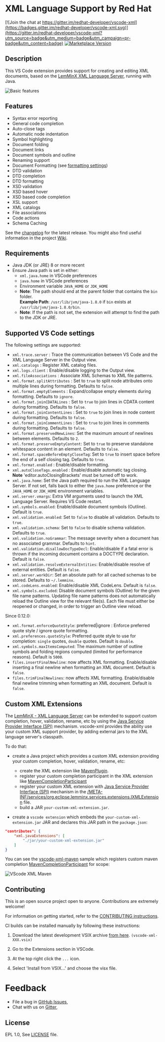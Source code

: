 # XML Language Support by Red Hat

[![Join the chat at https://gitter.im/redhat-developer/vscode-xml](https://badges.gitter.im/redhat-developer/vscode-xml.svg)](https://gitter.im/redhat-developer/vscode-xml?utm_source=badge&utm_medium=badge&utm_campaign=pr-badge&utm_content=badge) [![Marketplace Version](https://vsmarketplacebadge.apphb.com/version/redhat.vscode-xml.svg "Current Release")](https://marketplace.visualstudio.com/items?itemName=redhat.vscode-xml)

## Description

This VS Code extension provides support for creating and editing XML documents, based on the [LemMinX XML Language Server](https://github.com/eclipse/lemminx), running with Java.

![Basic features](https://user-images.githubusercontent.com/148698/45977901-df208a80-c018-11e8-85ec-71c70ba8a5ca.gif)

## Features

  * Syntax error reporting
  * General code completion 
  * Auto-close tags
  * Automatic node indentation
  * Symbol highlighting
  * Document folding
  * Document links
  * Document symbols and outline
  * Renaming support
  * Document Formatting (see [formatting settings](https://github.com/redhat-developer/vscode-xml/wiki/Formatting))
  * DTD validation
  * DTD completion
  * DTD formatting
  * XSD validation
  * XSD based hover
  * XSD based code completion 
  * XSL support
  * XML catalogs
  * File associations
  * Code actions
  * Schema Caching

See the [changelog](CHANGELOG.md) for the latest release. You might also find useful information in the project [Wiki](https://github.com/redhat-developer/vscode-xml/wiki).

## Requirements

  * Java JDK (or JRE) 8 or more recent
  * Ensure Java path is set in either: 
    * `xml.java.home` in VSCode preferences
    * `java.home` in VSCode preferences
    * Environment variable `JAVA_HOME` or `JDK_HOME`  
    * **Note**: The path should end at the parent folder that contains the `bin` folder.  
      **Example Path**: `/usr/lib/jvm/java-1.8.0` if `bin` exists at `/usr/lib/jvm/java-1.8.0/bin`.  
    * **Note**: If the path is not set, the extension will attempt to find the path to the JDK or JRE.

## Supported VS Code settings

The following settings are supported:
  
* `xml.trace.server` : Trace the communication between VS Code and the XML Language Server in the Output view.
* `xml.catalogs` : Register XML catalog files.
* `xml.logs.client` : Enable/disable logging to the Output view.
* `xml.fileAssociations` : Associate XML Schemas to XML file patterns.
* `xml.format.splitAttributes` : Set to `true` to split node attributes onto multiple lines during formatting. Defaults to `false`.
* `xml.format.emptyElements` : Expand/collapse empty elements during formatting. Defaults to `ignore`.
* `xml.format.joinCDATALines` : Set to `true` to join lines in CDATA content during formatting. Defaults to `false`.
* `xml.format.joinContentLines` : Set to `true` to join lines in node content during formatting. Defaults to `false`.
* `xml.format.joinCommentLines` : Set to `true` to join lines in comments during formatting. Defaults to `false`.
* `xml.format.preservedNewLines`: Set the maximum amount of newlines between elements. Defaults to `2`.
* `xml.format.preserveEmptyContent`: Set to `true` to preserve standalone whitespace content in an element. Defaults to `false`.
* `xml.format.spaceBeforeEmptyCloseTag`: Set to `true` to insert space before the end of a self closing tag. Defaults to `true`.
* `xml.format.enabled` : Enable/disable formatting.
* `xml.autoCloseTags.enabled` : Enable/disable automatic tag closing.  
  **Note** 'editor.autoClosingBrackets' must be turned off to work.  
* `xml.java.home`: Set the Java path required to run the XML Language Server. If not set, falls back  to either the `java.home` preference or the `JAVA_HOME` or `JDK_HOME` environment variables.
* `xml.server.vmargs`: Extra VM arguments used to launch the XML Language Server. Requires VS Code restart.  
* `xml.symbols.enabled`: Enable/disable document symbols (Outline). Default is `true`.
* `xml.validation.enabled`: Set to `false` to disable all validation. Defaults to `true`.
* `xml.validation.schema`: Set to `false` to disable schema validation. Defaults to `true`.
* `xml.validation.noGrammar`: The message severity when a document has no associated grammar. Defaults to `hint`.
* `xml.validation.disallowDocTypeDecl`: Enable/disable if a fatal error is thrown if the incoming document contains a DOCTYPE declaration. Default is `false`.
* `xml.validation.resolveExternalEntities`: Enable/disable resolve of external entities. Default is `false`.
* `xml.server.workDir`: Set an absolute path for all cached schemas to be stored. Defaults to `~/.lemminx`.
* `xml.codeLens.enabled`: Enable/disable XML CodeLens. Default is `false`.
* `xml.symbols.excluded`: Disable document symbols (Outline) for the given file name patterns. Updating file name patterns does not automatically reload the Outline view for the relevant file(s). Each file must either be reopened or changed, in order to trigger an Outline view reload.

Since 0.12.0:
* `xml.format.enforceQuoteStyle`: preferred|ignore : Enforce preferred quote style / ignore quote formatting.
* `xml.preferences.quoteStyle`: Preferred quote style to use for completion: `single` quotes, `double` quotes. Default is `double`.
* `xml.symbols.maxItemsComputed`: The maximum number of outline symbols and folding regions computed (limited for performance reasons). Default is `5000`.
* `files.insertFinalNewline`: now affects XML formatting. Enable/disable inserting a final newline
when formatting an XML document. Default is `false`.
* `files.trimFinalNewlines`: now affects XML formatting. Enable/disable final newline trimming when
formatting an XML document. Default is `false`.

## Custom XML Extensions

The [LemMinX - XML Language Server](https://github.com/eclipse/lemminx) can be extended to support custom completion, hover, validation, rename, etc by using the [Java Service Provider Interface (SPI)](https://www.baeldung.com/java-spi) mechanism. vscode-xml provides the ability use your custom XML support provider, by adding external jars to the XML language server's classpath.

To do that:

 * create a Java project which provides a custom XML extension providing your custom completion, hover, validation, rename, etc:
    * create the XML extension like [MavenPlugin](https://github.com/angelozerr/lsp4xml-extensions-maven/blob/master/org.eclipse.lsp4xml.extensions.maven/src/main/java/org/eclipse/lsp4xml/extensions/maven/MavenPlugin.java).
    * register your custom completion participant in the XML extension like [MavenCompletionParticipant](https://github.com/angelozerr/lsp4xml-extensions-maven/blob/master/org.eclipse.lsp4xml.extensions.maven/src/main/java/org/eclipse/lsp4xml/extensions/maven/MavenCompletionParticipant.java#L28)
    * register your custom XML extension with [Java Service Provider Interface (SPI)](https://www.baeldung.com/java-spi) mechanism in the [/META-INF/services/org.eclipse.lemminx.services.extensions.IXMLExtension](https://github.com/angelozerr/lsp4xml-extensions-maven/blob/master/org.eclipse.lsp4xml.extensions.maven/src/main/resources/META-INF/services/org.eclipse.lsp4xml.services.extensions.IXMLExtension) file.
    * build a JAR `your-custom-xml-extension.jar`.
 
 * create a `vscode extension` which embeds the `your-custom-xml-extension.jar` JAR and declares this JAR path in the `package.json`:
 
```json
"contributes": {
	"xml.javaExtensions": [
		"./jar/your-custom-xml-extension.jar"
	]
}
```

You can see the [vscode-xml-maven](https://github.com/angelozerr/vscode-xml-maven) sample which registers custom maven completion [MavenCompletionParticipant](https://github.com/angelozerr/lsp4xml-extensions-maven/blob/master/org.eclipse.lsp4xml.extensions.maven/src/main/java/org/eclipse/lsp4xml/extensions/maven/MavenCompletionParticipant.java#L28) for scope:

![VScode XML Maven](images/vscode-xml-maven.gif)

## Contributing

This is an open source project open to anyone. Contributions are extremely welcome!

For information on getting started, refer to the [CONTRIBUTING instructions](CONTRIBUTING.md).

CI builds can be installed manually by following these instructions:

  1) Download the latest development VSIX archive [from here](http://download.jboss.org/jbosstools/vscode-xml/staging/?C=M;O=D). `(vscode-xml-XXX.vsix)`

  2) Go to the Extensions section in VSCode.

  3) At the top right click the `...` icon.

  4) Select 'Install from VSIX...' and choose the visx file.

Feedback
===============
* File a bug in [GitHub Issues](https://github.com/redhat-developer/vscode-xml/issues),
* Chat with us on [Gitter](https://gitter.im/redhat-developer/vscode-xml),


## License

  EPL 1.0, See [LICENSE](https://github.com/redhat-developer/vscode-xml/blob/master/LICENSE) file.

